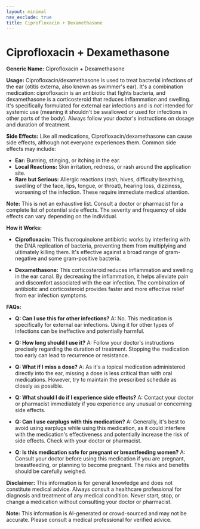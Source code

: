 ```yaml
---
layout: minimal
nav_exclude: true
title: Ciprofloxacin + Dexamethasone
---
```


# Ciprofloxacin + Dexamethasone

**Generic Name:** Ciprofloxacin + Dexamethasone

**Usage:**  Ciprofloxacin/dexamethasone is used to treat bacterial infections of the ear (otitis externa, also known as swimmer's ear).  It's a combination medication: ciprofloxacin is an antibiotic that fights bacteria, and dexamethasone is a corticosteroid that reduces inflammation and swelling.  It's specifically formulated for external ear infections and is *not* intended for systemic use (meaning it shouldn't be swallowed or used for infections in other parts of the body).  Always follow your doctor's instructions on dosage and duration of treatment.

**Side Effects:**  Like all medications, Ciprofloxacin/dexamethasone can cause side effects, although not everyone experiences them. Common side effects may include:

* **Ear:** Burning, stinging, or itching in the ear.
* **Local Reactions:** Skin irritation, redness, or rash around the application site.
* **Rare but Serious:** Allergic reactions (rash, hives, difficulty breathing, swelling of the face, lips, tongue, or throat), hearing loss, dizziness,  worsening of the infection.  These require immediate medical attention.

**Note:** This is not an exhaustive list. Consult a doctor or pharmacist for a complete list of potential side effects.  The severity and frequency of side effects can vary depending on the individual.


**How it Works:**

* **Ciprofloxacin:** This fluoroquinolone antibiotic works by interfering with the DNA replication of bacteria, preventing them from multiplying and ultimately killing them. It's effective against a broad range of gram-negative and some gram-positive bacteria.

* **Dexamethasone:** This corticosteroid reduces inflammation and swelling in the ear canal.  By decreasing the inflammation, it helps alleviate pain and discomfort associated with the ear infection.  The combination of antibiotic and corticosteroid provides faster and more effective relief from ear infection symptoms.


**FAQs:**

* **Q: Can I use this for other infections?** A: No. This medication is specifically for external ear infections.  Using it for other types of infections can be ineffective and potentially harmful.

* **Q: How long should I use it?** A: Follow your doctor's instructions precisely regarding the duration of treatment.  Stopping the medication too early can lead to recurrence or resistance.

* **Q: What if I miss a dose?** A:  As it's a topical medication administered directly into the ear, missing a dose is less critical than with oral medications. However, try to maintain the prescribed schedule as closely as possible.

* **Q: What should I do if I experience side effects?** A:  Contact your doctor or pharmacist immediately if you experience any unusual or concerning side effects.

* **Q: Can I use earplugs with this medication?** A:  Generally, it's best to avoid using earplugs while using this medication, as it could interfere with the medication's effectiveness and potentially increase the risk of side effects.  Check with your doctor or pharmacist.

* **Q: Is this medication safe for pregnant or breastfeeding women?** A:  Consult your doctor before using this medication if you are pregnant, breastfeeding, or planning to become pregnant.  The risks and benefits should be carefully weighed.


**Disclaimer:** This information is for general knowledge and does not constitute medical advice. Always consult a healthcare professional for diagnosis and treatment of any medical condition.  Never start, stop, or change a medication without consulting your doctor or pharmacist.


**Note:** This information is AI-generated or crowd-sourced and may not be accurate. Please consult a medical professional for verified advice.
